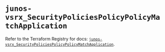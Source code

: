 # `junos-vsrx_SecurityPoliciesPolicyPolicyMatchApplication`

Refer to the Terraform Registry for docs: [`junos-vsrx_SecurityPoliciesPolicyPolicyMatchApplication`](https://registry.terraform.io/providers/juniper/junos-vsrx/20.32.106/docs/resources/security_policies_policy_policy_match_application).
